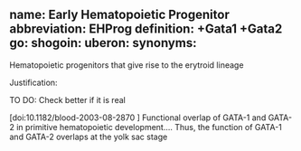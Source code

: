 name: Early Hematopoietic Progenitor
abbreviation: EHProg
definition: +Gata1 +Gata2
go:
shogoin: 
uberon: 
synonyms:
---

Hematopoietic progenitors that give rise to the erytroid lineage

Justification:

TO DO: Check better if it is real

[doi:10.1182/blood-2003-08-2870 ] Functional overlap of GATA-1 and GATA-2 in primitive hematopoietic development.... Thus, the function of GATA-1 and GATA-2 overlaps at the yolk sac stage